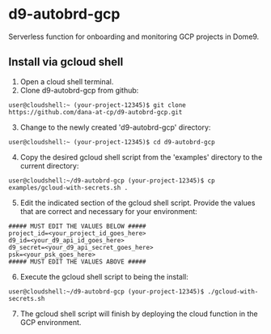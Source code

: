 # d9-autobrd-gcp
Serverless function for onboarding and monitoring GCP projects in Dome9.

## Install via gcloud shell

1. Open a cloud shell terminal.
2. Clone d9-autobrd-gcp from github:

```
user@cloudshell:~ (your-project-12345)$ git clone https://github.com/dana-at-cp/d9-autobrd-gcp.git
```

3. Change to the newly created 'd9-autobrd-gcp' directory:

```
user@cloudshell:~ (your-project-12345)$ cd d9-autobrd-gcp
```

4. Copy the desired gcloud shell script from the 'examples' directory to the current directory:

```
user@cloudshell:~/d9-autobrd-gcp (your-project-12345)$ cp examples/gcloud-with-secrets.sh .
```

5. Edit the indicated section of the gcloud shell script. Provide the values that are correct and necessary for your environment:

```
##### MUST EDIT THE VALUES BELOW #####
project_id=<your_project_id_goes_here>
d9_id=<your_d9_api_id_goes_here>
d9_secret=<your_d9_api_secret_goes_here>
psk=<your_psk_goes_here>
##### MUST EDIT THE VALUES ABOVE #####
```

6. Execute the gcloud shell script to being the install:

```
user@cloudshell:~/d9-autobrd-gcp (your-project-12345)$ ./gcloud-with-secrets.sh
```

7. The gcloud shell script will finish by deploying the cloud function in the GCP environment.
